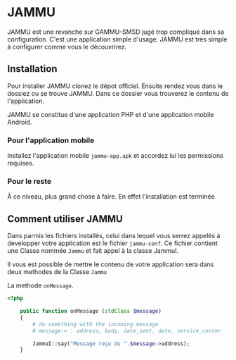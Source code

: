 # JAMMU #

JAMMU est une revanche sur GAMMU-SMSD jugé trop compliqué dans sa configuration. C'est une application simple d'usage. JAMMU est très simple à configurer comme vous le découvrirez.

## Installation ##

Pour installer JAMMU clonez le dépot officiel.
Ensuite rendez vous dans le dossiez ou se trouve JAMMU. Dans ce dossier vous trouverez le contenu de l'application.

JAMMU se constitue d'une application PHP et d'une application mobile Android.

### Pour l'application mobile ###

Installez l'application mobile `jammu-app.apk` et accordez lui les permissions requises.

### Pour le reste ###

À ce niveau, plus grand chose à faire. En effet l'installation est terminée

## Comment utiliser JAMMU ##

Dans parmis les fichiers installés, celui dans lequel vous serrez appelés à developper votre application est le fichier `jammu-conf`.
Ce fichier contient une Classe nommée `Jammu` et fait appel à la classe JammuI.

Il vous est possible de mettre le contenu de votre application sera dans deux methodes de la Classe `Jammu`

La methode `onMessage`.

```php
<?php

	public function onMessage (stdClass $message)
	{
		# do something with the incoming message
		# message-> : address, body, date_sent, date, service_center

		JammuI::say("Message reçu du ".$message->address);
	}
```